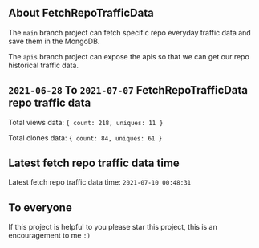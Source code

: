 ## About FetchRepoTrafficData

The `main` branch project can fetch specific repo everyday traffic data and save them in the MongoDB.

The `apis` branch project can expose the apis so that we can get our repo historical traffic data.

## `2021-06-28` To `2021-07-07` FetchRepoTrafficData repo traffic data

Total views data: `{ count: 218, uniques: 11 }`

Total clones data: `{ count: 84, uniques: 61 }`

## Latest fetch repo traffic data time

Latest fetch repo traffic data time: `2021-07-10 00:48:31`

## To everyone

If this project is helpful to you please star this project, this is an encouragement to me `:)`



